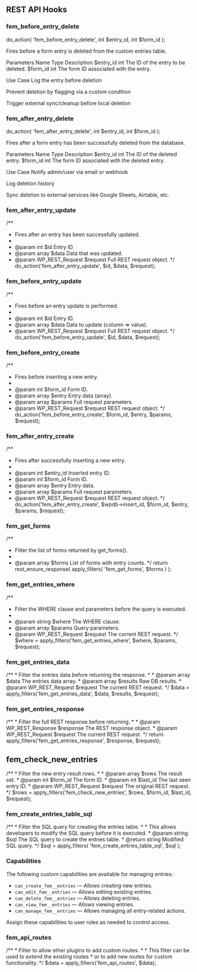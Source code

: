 ## REST API Hooks

### fem_before_entry_delete
do_action( 'fem_before_entry_delete', int $entry_id, int $form_id );

Fires before a form entry is deleted from the custom entries table.

Parameters
Name	Type	Description
$entry_id	int	The ID of the entry to be deleted.
$form_id	int	The form ID associated with the entry.

Use Case
Log the entry before deletion

Prevent deletion by flagging via a custom condition

Trigger external sync/cleanup before local deletion

### fem_after_entry_delete
do_action( 'fem_after_entry_delete', int $entry_id, int $form_id );

Fires after a form entry has been successfully deleted from the database.

Parameters
Name	Type	Description
$entry_id	int	The ID of the deleted entry.
$form_id	int	The form ID associated with the deleted entry.

Use Case
Notify admin/user via email or webhook

Log deletion history

Sync deletion to external services like Google Sheets, Airtable, etc.

### fem_after_entry_update
/**
* Fires after an entry has been successfully updated.
*
* @param int             $id      Entry ID.
* @param array           $data    Data that was updated.
* @param WP_REST_Request $request Full REST request object.
*/
do_action('fem_after_entry_update', $id, $data, $request);

### fem_before_entry_update
/**
* Fires before an entry update is performed.
*
* @param int             $id      Entry ID.
* @param array           $data    Data to update (column => value).
* @param WP_REST_Request $request Full REST request object.
*/
do_action('fem_before_entry_update', $id, $data, $request);

### fem_before_entry_create
/**
* Fires before inserting a new entry.
*
* @param int             $form_id Form ID.
* @param array           $entry   Entry data (array).
* @param array           $params  Full request parameters.
* @param WP_REST_Request $request REST request object.
*/
do_action('fem_before_entry_create', $form_id, $entry, $params, $request);

### fem_after_entry_create
/**
* Fires after successfully inserting a new entry.
*
* @param int             $entry_id Inserted entry ID.
* @param int             $form_id  Form ID.
* @param array           $entry    Entry data.
* @param array           $params   Full request parameters.
* @param WP_REST_Request $request  REST request object.
*/
do_action('fem_after_entry_create', $wpdb->insert_id, $form_id, $entry, $params, $request);

### fem_get_forms
/**
* Filter the list of forms returned by get_forms().
*
* @param array $forms List of forms with entry counts.
*/
return rest_ensure_response( apply_filters( 'fem_get_forms', $forms ) );

### fem_get_entries_where
/**
* Filter the WHERE clause and parameters before the query is executed.
*
* @param string          $where  The WHERE clause.
* @param array           $params Query parameters.
* @param WP_REST_Request $request The current REST request.
*/
$where = apply_filters('fem_get_entries_where', $where, $params, $request);

### fem_get_entries_data
/**
    * Filter the entries data before returning the response.
    *
    * @param array           $data    The entries data array.
    * @param array           $results Raw DB results.
    * @param WP_REST_Request $request The current REST request.
    */
$data = apply_filters('fem_get_entries_data', $data, $results, $request);

### fem_get_entries_response
/**
    * Filter the full REST response before returning.
    *
    * @param WP_REST_Response $response The REST response object.
    * @param WP_REST_Request  $request  The current REST request.
    */
return apply_filters('fem_get_entries_response', $response, $request);

## fem_check_new_entries
/**
    * Filter the new entry result rows.
    *
    * @param array           $rows    The result set.
    * @param int             $form_id The form ID.
    * @param int             $last_id The last seen entry ID.
    * @param WP_REST_Request $request The original REST request.
    */
$rows = apply_filters('fem_check_new_entries', $rows, $form_id, $last_id, $request);

### fem_create_entries_table_sql
/**
    * Filter the SQL query for creating the entries table.
    * 
    * This allows developers to modify the SQL query before it is executed.
    * @param string $sql The SQL query to create the entries table.
    * @return string Modified SQL query.
    */
$sql = apply_filters( 'fem_create_entries_table_sql', $sql );

### Capabilities

The following custom capabilities are available for managing entries:

- `can_create_fem__entries` — Allows creating new entries.
- `can_edit_fem__entries` — Allows editing existing entries.
- `can_delete_fem__entries` — Allows deleting entries.
- `can_view_fem__entries` — Allows viewing entries.
- `can_manage_fem__entries` — Allows managing all entry-related actions.

Assign these capabilities to user roles as needed to control access.

### fem_api_routes
/**
    * Filter to allow other plugins to add custom routes.
    * 
    * This filter can be used to extend the existing routes
    * or to add new routes for custom functionality.
    */
$data = apply_filters('fem_api_routes', $data);